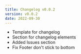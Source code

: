 ```yaml
---
title: Changelog v0.0.2
version: v0.0.2
date: 2022-09-30
---
```


* Template for changelog
* Section for changelog elements
* Added Issues section
* Fix Footer don't stick to bottom